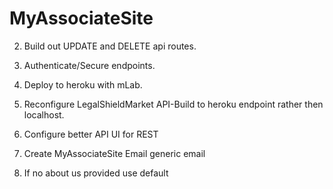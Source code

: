 # MyAssociateSite

2. Build out UPDATE and DELETE api routes.

3. Authenticate/Secure endpoints.

4. Deploy to heroku with mLab.

5. Reconfigure LegalShieldMarket API-Build to heroku endpoint rather then localhost.

6. Configure better API UI for REST



2. Create MyAssociateSite Email generic email

4. If no about us provided use default
